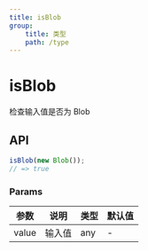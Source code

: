```yaml
---
title: isBlob
group:
    title: 类型
    path: /type
---
```


# isBlob

检查输入值是否为 Blob

## API

```ts
isBlob(new Blob());
// => true
```

### Params

| 参数  | 说明   | 类型 | 默认值 |
| ----- | ------ | ---- | ------ |
| value | 输入值 | any  | -      |
